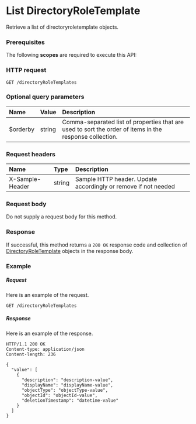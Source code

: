 # List DirectoryRoleTemplate

Retrieve a list of directoryroletemplate objects.
### Prerequisites
The following **scopes** are required to execute this API: 
### HTTP request
<!-- { "blockType": "ignored" } -->
```http
GET /directoryRoleTemplates
```
### Optional query parameters
|Name|Value|Description|
|:---------------|:--------|:-------|
|$orderby|string|Comma-separated list of properties that are used to sort the order of items in the response collection.|

### Request headers
| Name       | Type | Description|
|:-----------|:------|:----------|
| X-Sample-Header  | string  | Sample HTTP header. Update accordingly or remove if not needed|

### Request body
Do not supply a request body for this method.
### Response
If successful, this method returns a `200 OK` response code and collection of [DirectoryRoleTemplate](../resources/directoryroletemplate.md) objects in the response body.
### Example
##### Request
Here is an example of the request.
<!-- {
  "blockType": "request",
  "name": "get_directoryroletemplates"
}-->
```http
GET /directoryRoleTemplates
```
##### Response
Here is an example of the response.
<!-- {
  "blockType": "response",
  "truncated": false,
  "@odata.type": "microsoft.graph.directoryroletemplate",
  "isCollection": true
} -->
```http
HTTP/1.1 200 OK
Content-type: application/json
Content-length: 236

{
  "value": [
    {
      "description": "description-value",
      "displayName": "displayName-value",
      "objectType": "objectType-value",
      "objectId": "objectId-value",
      "deletionTimestamp": "datetime-value"
    }
  ]
}
```

<!-- uuid: dc544a84-d0b4-4dfa-b55f-0cdebf625db8
2015-10-25 13:21:39 UTC -->
<!-- {
  "type": "#page.annotation",
  "description": "List DirectoryRoleTemplate",
  "keywords": "",
  "section": "documentation",
  "tocPath": ""
}-->